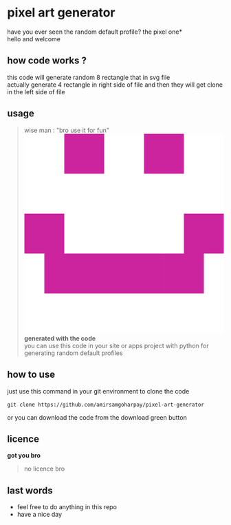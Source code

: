 # pixel art generator
have you ever seen the random default profile? the pixel one*  
hello and welcome  
## how code works ?  
this code will generate random 8 rectangle that in svg file  
actually generate 4 rectangle in right side of file and then they will get clone in the left side of file
## usage  
> wise man : "bro use it for fun"  
![smileface](https://raw.githubusercontent.com/amirsamgoharpay/pixel-art-generator/main/happy.svg)  
**generated with the code**  
you can use this code in your site or apps project with python for generating random default profiles  
## how to use  
just use this command in your git environment to clone the code  
```
git clone https://github.com/amirsamgoharpay/pixel-art-generator  
```
or you can download the code from the download green button  
## licence  
**got you bro**  
> no licence bro  
## last words  
- feel free to do anything in this repo  
- have a nice day  
